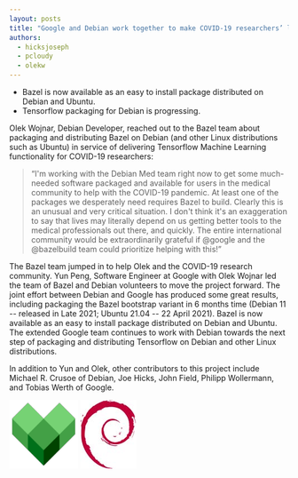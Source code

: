 ```yaml
---
layout: posts
title: "Google and Debian work together to make COVID-19 researchers’ lives easier"
authors:
  - hicksjoseph
  - pcloudy
  - olekw
---
```


* Bazel is now available as an easy to install package distributed on Debian and Ubuntu.
* Tensorflow packaging for Debian is progressing.

Olek Wojnar, Debian Developer, reached out to the Bazel team about packaging and distributing Bazel on Debian (and other Linux distributions such as Ubuntu) in service of delivering Tensorflow Machine Learning functionality for COVID-19 researchers:

> “I'm working with the Debian Med team right now to get some much-needed software packaged and available for users in the medical community to help with the COVID-19 pandemic. At least one of the packages we desperately need requires Bazel to build. Clearly this is an unusual and very critical situation. I don't think it's an exaggeration to say that lives may literally depend on us getting better tools to the medical professionals out there, and quickly. The entire international community would be extraordinarily grateful if @google and the @bazelbuild team could prioritize helping with this!”

The Bazel team jumped in to help Olek and the COVID-19 research community. Yun Peng, Software Engineer at Google with Olek Wojnar led the team of Bazel and Debian volunteers to move the project forward. The joint effort between Debian and Google has produced some great results, including packaging the Bazel bootstrap variant in 6 months time (Debian 11 -- released in Late 2021; Ubuntu 21.04 -- 22 April 2021). Bazel is now available as an easy to install package distributed on Debian and Ubuntu. The extended Google team continues to work with Debian towards the next step of packaging and distributing Tensorflow on Debian and other Linux distributions.

In addition to Yun and Olek, other contributors to this project include Michael R. Crusoe of Debian, Joe Hicks, John Field, Philipp Wollermann, and Tobias Werth of Google.

![Bazel](/assets/bazel-icon.png)
![Debian](/assets/debian-logo.png)
